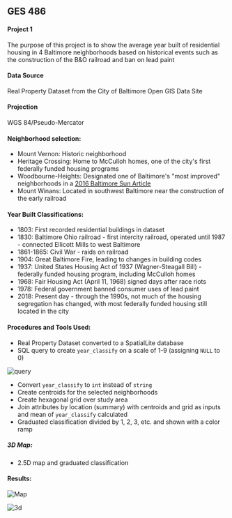 ## GES 486

#### Project 1
The purpose of this project is to show the average year built of residential housing in 4 Baltimore
neighborhoods based on historical events such as the construction of the B&O railroad and ban on lead paint

#### Data Source
Real Property Dataset from the City of Baltimore Open GIS Data Site

#### Projection
WGS 84/Pseudo-Mercator

#### Neighborhood selection:
  - Mount Vernon: Historic neighborhood
  - Heritage Crossing: Home to McCulloh homes, one of the city's first federally funded housing programs
  - Woodbourne-Heights: Designated one of Baltimore's
  "most improved" neighborhoods in a
   [2016 Baltimore Sun Article](http://www.baltimoresun.com/business/real-estate/bs-re-hot-city-neighborhoods-20170216-story.html)
  - Mount Winans: Located in southwest Baltimore near the construction of the early railroad

#### Year Built Classifications:
- 1803: First recorded residential buildings in dataset
- 1830: Baltimore Ohio railroad - first intercity railroad,
operated until 1987 - connected Ellicott Mills to west Baltimore
- 1861-1865: Civil War - raids on railroad
- 1904: Great Baltimore Fire, leading to changes in building codes
- 1937: United States Housing Act of 1937 (Wagner-Steagall Bill) -
 federally funded housing program, including McCulloh homes
- 1968: Fair Housing Act (April 11, 1968) signed days after race riots
- 1978: Federal government banned consumer uses of lead paint
- 2018: Present day - through the 1990s, not much of the housing segregation has changed,
with most federally funded housing still located in the city

#### Procedures and Tools Used:
- Real Property Dataset converted to a SpatialLite database
- SQL query to create `year_classify` on a scale of 1-9 (assigning `NULL` to 0)

![query](https://maryaro.github.io/query_sc.PNG "Query")
- Convert `year_classify` to `int` instead of `string`
- Create centroids for the selected neighborhoods
- Create hexagonal grid over study area
- Join attributes by location (summary) with centroids and grid as inputs
and mean of `year_classify` calculated
- Graduated classification divided by 1, 2, 3, etc. and shown with a color ramp
##### 3D Map:
  - 2.5D map and graduated classification

#### Results:
![Map](https://project_1/map_sc_final.PNG "Map")

![3d](https://project_1/3d_sc.PNG "3D Map")

